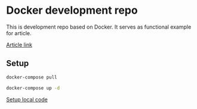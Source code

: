 # Docker development repo
This is development repo based on Docker.
It serves as functional example for article.

[Article link](http://www.matthewporuben.com/blog/building-development-repo)

## Setup 
```bash
docker-compose pull

```

```bash
docker-compose up -d

```


[Setup local code](./apps/README.md)
